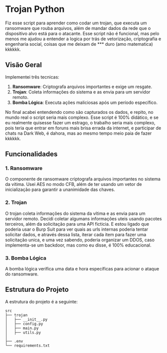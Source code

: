 # Trojan Python

Fiz esse script para aprender como codar um trojan, que executa um ransomware que rouba arquivos, além de mandar dados da rede que o dispositivo alvo está para o atacante. Esse script não é funcional, mas pelo menos me ajudou a entender a logica por trás de vetorização, criptografia e engenharia social, coisas que me deixam de *** duro (amo matematica) kkkkkk.

## Visão Geral

Implementei três tecnicas:

1. **Ransomware**: Criptografa arquivos importantes e exige um resgate.
2. **Trojan**: Coleta informações do sistema e as envia para um servidor remoto.
3. **Bomba Lógica**: Executa ações maliciosas após um período específico.

No final acabei entendendo como são capturados os dados, e repito, no mundo real o script seria mais complexo. Esse script é 100% didático, e se eu realmente quisesse fazer um estrago, o trabalho seria mais complexo, pois teria que entrar em foruns mais brisa errada da internet, e participar de chats na Dark Web, é dahora, mas ao mesmo tempo meio paia de fazer kkkkkk.

## Funcionalidades

### 1. Ransomware

O componente de ransomware criptografa arquivos importantes no sistema da vítima. Usei AES no modo CFB, além de ter usando um vetor de inicialização para garantir a unanimidade das chaves.

### 2. Trojan

O trojan coleta informações do sistema da vítima e as envia para um servidor remoto. Decidi coletar algumans informações uteis usando pacotes terceiros, além da solicitação para uma API ficticia. E estou ligado que poderia usar o Burp Suit para ver quais as urls internas poderia tentar solicitar dados, e através dessa lista, iterar cada item para fazer uma solicitação unica, e uma vez sabendo, poderia organizar um DDOS, caso implementa-se um backdoor, mas como eu disse, é 100% educacional.

### 3. Bomba Lógica

A bomba lógica verifica uma data e hora específicas para acionar o ataque do ransomware.

## Estrutura do Projeto

A estrutura do projeto é a seguinte:

```plaintext
src
├── trojan
│   ├── __init__.py
│   ├── config.py
│   ├── main.py
│   ├── utils.py
│
├── .env
└── requirements.txt
```